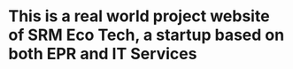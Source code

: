 # This is a real world project website of SRM Eco Tech, a startup based on both EPR and IT Services
